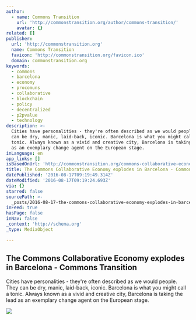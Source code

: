 ```yaml
---
author:
  - name: Commons Transition
    url: 'http://commonstransition.org/author/commons-transition/'
    avatar: {}
related: []
publisher:
  url: 'http://commonstransition.org'
  name: Commons Transition
  favicon: 'http://commonstransition.org/favicon.ico'
  domain: commonstransition.org
keywords:
  - commons
  - barcelona
  - economy
  - procomuns
  - collaborative
  - blockchain
  - policy
  - decentralized
  - p2pvalue
  - technology
description: >-
  Cities have personalities - they're often described as we would people. They
  can be dry, manic, laid-back, iconic. Barcelona is what you might call a
  tonic. Always known as a vivid and creative city, Barcelona is taking the lead
  as an exemplary change agent on the European stage.
inLanguage: en
app_links: []
isBasedOnUrl: 'http://commonstransition.org/commons-collaborative-economy-explodes-barcelona/'
title: The Commons Collaborative Economy explodes in Barcelona - Commons Transition
datePublished: '2016-08-17T09:19:49.314Z'
dateModified: '2016-08-17T09:19:24.693Z'
via: {}
starred: false
sourcePath: >-
  _posts/2016-08-17-the-commons-collaborative-economy-explodes-in-barcelona-co.md
inFeed: true
hasPage: false
inNav: false
_context: 'http://schema.org'
_type: MediaObject

---
```

<article style=""><h1>The Commons Collaborative Economy explodes in Barcelona - Commons Transition</h1><p>Cities have personalities - they're often described as we would people. They can be dry, manic, laid-back, iconic. Barcelona is what you might call a tonic. Always known as a vivid and creative city, Barcelona is taking the lead as an exemplary change agent on the European stage.</p><img src="http://cdn7.commonstransition.org/wp-content/uploads/2016/04/Family-and-kids-at-procomuns.jpg" /></article>